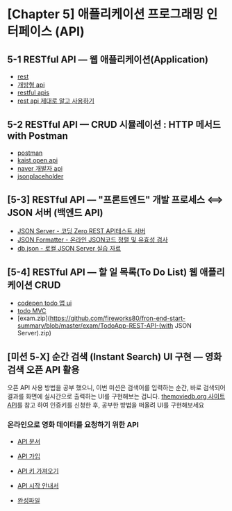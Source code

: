 # [Chapter 5] 애플리케이션 프로그래밍 인터페이스 (API)

## 5-1 RESTful API — 웹 애플리케이션(Application)

- [rest](https://ko.wikipedia.org/wiki/REST)
- [개방형 api](http://jeongchul.tistory.com/216)
- [restful apis](https://dzone.com/articles/an-introduction-to-restful-apis)
- [rest api 제대로 알고 사용하기](http://meetup.toast.com/posts/92)

## 5-2 RESTful API — CRUD 시뮬레이션 : HTTP 메서드 with Postman

- [postman](https://www.getpostman.com/)
- [kaist open api](https://www.kaist.ac.kr/html/kr/guide/guide_0705.html)
- [naver 개발자 api](https://developers.naver.com/main/)
- [jsonplaceholder](https://jsonplaceholder.typicode.com/)

## [5-3] RESTful API — "프론트엔드" 개발 프로세스 ⟺ JSON 서버 (백엔드 API)

- [JSON Server - 코딩 Zero REST API테스트 서버](https://github.com/typicode/json-server)
- [JSON Formatter - 온라인 JSON코드 정렬 및 유효성 검사](https://jsonformatter.curiousconcept.com/)
- [db.json - 로컬 JSON Server 실습 자료](https://gist.github.com/yamoo9/990c01dc4640b48e65ac62398a39dd80)

## [5-4] RESTful API — 할 일 목록(To Do List) 웹 애플리케이션 CRUD

- [codepen todo 앱 ui](https://codepen.io/fireworks80/pen/yEBdYB)
- [todo MVC](http://todomvc.com/)
- [exam.zip](https://github.com/fireworks80/fron-end-start-summary/blob/master/exam/TodoApp-REST-API-(with JSON Server).zip)

## [미션 5-X] 순간 검색 (Instant Search) UI 구현 — 영화 검색 오픈 API 활용

오픈 API 사용 방법을 공부 했으니, 이번 미션은 검색어를 입력하는 순간, 바로 검색되어 결과를 화면에
실시간으로 출력하는 UI를 구현해보는 겁니다. [themoviedb.org 사이트 API](https://www.themoviedb.org/)를 참고 하여 인증키를 
신청한 후, 공부한 방법을 떠올려 UI를 구현해보세요

### 온라인으로 영화 데이터를 요청하기 위한 API

- [API 문서](https://www.themoviedb.org/documentation/api)
- [API 가입](https://www.themoviedb.org/account/signup)
- [API 키 가져오기](https://www.themoviedb.org/settings/api)
- [API 시작 안내서](https://developers.themoviedb.org/3/getting-started)

- [완성파일](https://codepen.io/yamoo9/pen/xWeaGa)